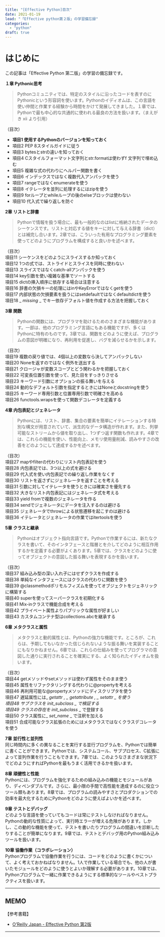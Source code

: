 ```yaml
---
title: "[Effective Python]目次"
date: 2021-01-19
lead: "「Effective python第２版」の学習備忘録"
categories:
  - "python"
draft: true
---
```


# はじめに
この記事は「Effective Python 第二版」の学習の備忘録です。

**１章 Pythonic思考**  
>Pythonコミュニティでは、特定のスタイルに沿ったコードを表すのにPythonicという形容詞を使います。Pythonのイディオムは、この言語を使い仲間と作業する経験から時間をかけて発展してきました。１章では、Pythonで最も中心的な共通的に使われる最良の方法を扱います。（まえがき xii より引用）

（目次）
- **項目1 使用するPythonのバージョンを知っておく**  
- 項目2 PEP 8スタイルガイドに従う  
- 項目3 bytesとstrの違いを知っておく  
- 項目4 Cスタイルフォーマット文字列とstr.formatは使わずf 文字列で埋め込む  
- 項目5 複雑な式の代わりにヘルパー関数を書く  
- 項目6 インデックスではなく複数代入アンパックを使う  
- 項目7 rangeではなくenumerateを使う  
- 項目8 イテレータを並列に処理するにはzipを使う  
- 項目9 forループとwhileループの後のelseブロックは使わない  
- 項目10 代入式で繰り返しを防ぐ  


**2章 リストと辞書**  
> Pythonで情報を扱う場合に、最も一般的なのはlistに格納されたデータのシーケンスです。リストと対応する値をキーに対して与える辞書（dict）とは補完し合います。2章では、こういった有用なプログラミング要素を使ってどのようにプログラムを構成すると良いかを述べます。

（目次）  
項目11 シーケンスをどのようにスライスするか知っておく  
項目12 1つの式では、ストライドとスライスを同時に使わない  
項目13 スライスではなくcatch-allアンパックを使う  
項目14 key引数を使い複雑な基準でソートする  
項目15 dictの挿入順序に依存する場合は注意する  
項目16 辞書の欠損キーの処理にはinやKeyErrorではなくgetを使う  
項目17 内部状態の欠損要素を扱うにはsetdefaultではなくdefaultdictを使う  
項目18 _ _missing_ _ でキー依存デフォルト値を作成する方法を把握しておく  


**3章 関数**  
>Pythonの関数には、プログラマを助けるためのさまざまな機能があります。一部は、他のプログラミング言語にもある機能ですが、多くはPythonに特有のものです。3章では、関数をどのように使えば、プログラムの意図が明確になり、再利用を促進し、バグを減らせるかを示します。

（目次）  
項目19 複数の戻り値では、4個以上の変数なら決してアンパックしない  
項目20 Noneを返すのではなく例外を送出する  
項目21 クロージャが変数スコープとどう関わるかを把握しておく  
項目22 可変長位置引数を使って、見た目をすっきりさせる  
項目23 キーワード引数にオプションの振る舞いを与える  
項目24 動的なデフォルト引数を指定するときにはNoneとdocstringを使う  
項目25 キーワード専用引数と位置専用引数で明確さを高める  
項目26 functools.wrapsを使って関数デコレータを定義する  


**4章 内包表記とジェネレータ**
>Pythonには、リスト、辞書、集合の要素を簡単にイテレーションする特別な構文が用意されていて、派生的なデータ構造が作れます。また、列挙可能なストリームから値を取り出し、1つずつ返す関数も作れます。4章では、これらの機能を使い、性能向上、メモリ使用量削減、読みやすさの改善をどのようにして達成するかを述べます。

（目次）  
項目27 mapやfilterの代わりにリスト内包表記を使う  
項目28 内包表記では、3つ以上の式を避ける  
項目29 代入式を使い内包表記での繰り返し作業をなくす  
項目30 リストを返さずにジェネレータを返すことを考える  
項目31 引数に対してイテレータを使うときには確実さを優先する  
項目32 大きなリスト内包表記にはジェネレータ式を考える  
項目33 yield fromで複数のジェネレータを作る  
項目34 sendでジェネレータにデータを注入するのは避ける  
項目35 ジェネレータでthrowによる状態遷移を起こすのは避ける  
項目36 イテレータとジェネレータの作業ではitertoolsを使う  


**5章 クラスと継承**  
>Pythonはオブジェクト指向言語です。Pythonで作業するには、新たなクラスを書いて、そのインタフェースと階層とを介してどのように相互作用するかを定義する必要がよくあります。5章では、クラスをどのように使ってオブジェクトの意図した振る舞いを表現するかを扱います。

（目次）  
項目37 組み込み型の深い入れ子にはせずクラスを作成する  
項目38 単純なインタフェースにはクラスの代わりに関数を使う  
項目39 @classmethodポリモルフィズムを使ってオブジェクトをジェネリックに構築する  
項目40 superを使ってスーパークラスを初期化する  
項目41 Mix-inクラスで機能合成を考える  
項目42 プライベート属性よりパブリックな属性が好ましい  
項目43 カスタムコンテナ型はcollections.abcを継承する  

**6章 メタクラスと属性**  
>メタクラスと動的属性とは、Pythonの強力な機能です。ところが、これらは、予期してもいなかった信じられないような振る舞いを実装することにもなりかねません。6章では、これらの仕組みを使ってプログラマの意図した通りに実行されることを確実にする、よく知られたイディオムを扱います。

（目次）  
項目44 getメソッドやsetメソッドは使わず属性をそのまま使う  
項目45 属性をリファクタリングする代わりに@propertyを考える  
項目46 再利用可能な@propertyメソッドにディスクリプタを使う  
項目47 遅延属性には_ _getattr_ _, _ _getattribute_ _, _ _setattr_ _ を使う  
項目48 サブクラスを_ _init_subclass_ _ で検証する  
項目49 クラスの存在を_ _init_subclass_ _ で登録する  
項目50 クラス属性に_ _set_name_ _ で注釈を加える  
項目51 合成可能なクラス拡張のためにはメタクラスではなくクラスデコレータを使う  


**7章 並行性と並列性**  
同じ時間内に多くの異なることを実行する並行プログラムを、Pythonでは簡単に書くことができます。Pythonでは、システムコール、サブプロセス、C拡張によって並列作業を行うこともできます。7章では、このようなさまざまな状況下でどのようにすればPythonを最もうまく活用できるかを扱います。

**8章 頑健性と性能**  
Pythonには、プログラムを強化するための組み込みの機能とモジュールがあり、ディペンダブルです。さらに、最小限の手間で高性能を達成するのに役立つツール類もあります。8章では、プログラムの読みやすさとプロダクションでの効率を最大化するためにPythonをどのように使えばよいかを述べます。

**9章 テストとデバッグ**  
どのような言語を使っていてもコードは常にテストしなければなりません。Pythonの動的な性質によって、実行時エラーが増える危険があります。しかし、この動的な機能を使って、テストを書いたりプログラムの間違いを診断したりすることが簡単になります。9章では、テストとデバッグ用のPython組み込みツールを扱います。

**10章 協働作業（コラボレーション）**  
Pythonプログラムで協働作業を行うには、コードをどのように書くかについて、よく考えておかねばなりません。1人で作業している場合でも、他の人が書いたモジュールをどのように使うとよいか理解する必要があります。10章では、Pythonプログラムで一緒に作業できるようにする標準的なツールやベストプラクティスを扱います。


---
## MEMO
【参考書籍】
- [O’Reilly Japan - Effective Python 第2版](https://www.oreilly.co.jp/books/9784873119175/)
---